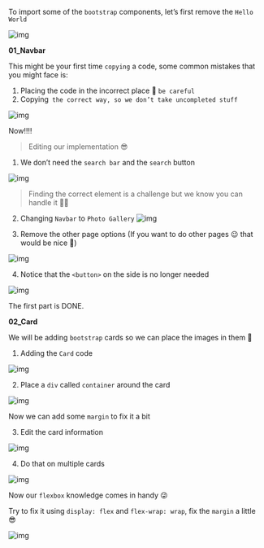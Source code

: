 To import some of the `bootstrap` components, let’s first remove the `Hello World`


![img](https://lh6.googleusercontent.com/R3zTTWLw4ivZSDsvyonlf-ZAMzVmVauPvzA8RoADNWBYVCmi30yrDEjl41z0AwJoYDswCYx8tJJ_3uu000g40cYJ6yX248MtQ4v7eLxPxC3S0M1tcIrzsYNToIAb4wgCMuBozLCy=s0)

**01_Navbar**

This might be your first time `copying` a code, some common mistakes that you might face is: 

1. Placing the code in the incorrect place 👀 `be careful`
2. Copying` the correct way, so we don’t take uncompleted stuff` 

![img](https://lh6.googleusercontent.com/WBEg0ONujSLIj6G4rDk6eGKRqVloPezx-u08qcaXKt3pFxDyFRENpkoPtOYHe9YwCm8frva3vdgwqirwpXBnlzSZl8X2lSz80LwKzospiHp-2sDwfPYZGOcmWhJfu28BSK4z8_5N=s0)

Now!!!! 

> Editing our implementation 😎

1. We don’t need the `search bar` and the `search` button

![img](https://lh4.googleusercontent.com/0nIcswK5MXD5xEt9SFFjTsxd5W0XYLhYSchHG5dtC6IrEooMnsE551Y8f2V4IEx2E__0n5RiDhcJBzuFZgUVN5SDZteyqmTz4FpcttOcVHKqUf0_vjWbuffmQHaCjLTeJi-f0qnq=s0)

   > Finding the correct element is a challenge but we know you can handle it 💪🏻

2. Changing `Navbar` to `Photo Gallery`
![img](https://lh3.googleusercontent.com/d8_3i-PAgnFcP7geA8hLxFOI3_ych8S9t1q3HhZWvIz29oRnNBFMgicovem4zLTkgIA7I4A7kMckLWP9GSN8Rrhrri6nMLLrTT2X2IuJMBtTWaFQZNlDXhvHa_0EOqJ6PevCImjm=s0)

3. Remove the other page options (If you want to do other pages 😉 that would be nice 🥰)

![img](https://lh6.googleusercontent.com/th_j2ytHwvlNs23OpxOuqnIWDNkp0ogwENNbHIIbvBl1xq5IrnuruYd9hJ47itD4tC1UoMY53p86oI3ZtwszELIiYQ200lVkzgrI6EAwAx6RlHPxoymAX4MNRSACjquWSUnU4kbZ=s0)

4. Notice that the `<button>` on the side is no longer needed

![img](https://lh5.googleusercontent.com/2wl69IV1byw-_jezq6OpHwdljAZ1PX0zvNGral-5d1_Ti1_bgTgfSziaeT0RaxF9UEjlT1vxkmFoUqBre_g3uc1yVjTn4F0OtgVzXiP_nQMxPwqj8akCFpJO5alg_icYn1khqZOX=s0)

The first part is DONE.

**02_Card**

We will be adding `bootstrap` cards so we can place the images in them 💙

1. Adding the `Card` code

![img](https://lh6.googleusercontent.com/_B6E4KotnPkSwbwe0mnBNdDaW_nf9fOU8kO4PDhLCG2kHqsW7Ac1VKCOhdMROs2QSwEu8E8jRWupDKp_Y2LZ4O_Fniclp7pD7Y-GZ176c-mOrvnvLedpIgpYOl59FH0R6kAO-xgA=s0)

2. Place a `div` called `container` around the card

![img](https://lh5.googleusercontent.com/eGUCaEl819ray2T_S7xpC-wdr7zHgqunC378uLcSgOsv3IKeSJzz0Wbbk1l-knqFSFBC68dUFYIyKuSibTUm4agK8iNu8IM8iOPmJMQWPdRwgzQrRgOw6NBWlxbBT0CbXHSZW0Lr=s0)

   Now we can add some `margin` to fix it a bit

3. Edit the card information

![img](https://lh3.googleusercontent.com/BXYc4Vxnf3kH2ZNe34SrPQ5x1QPlW7gsaaxoids2vrJ1NJhYTlcGZNsjaNaJks36ai_h1o87CE_t7H6jfyB80N_aCYWjZ2S9jOvSYhYpI9oqnRyGWVriliOf92lwbZC0HXYMz2XH=s0)

4. Do that on multiple cards

![img](https://lh4.googleusercontent.com/R7S3RPWQYVY33O2kToqo5kVqdeR4PcwJiRM2ljdjBhaTWjSSx1qG1PR7XmUsiFwlVnYeScXlf_s73hgTIIE3lTU-JB650dsKuQXHRKIz1k2brMD7Is7oWh5QGs25UNtjLrxYUSll=s0)

Now our `flexbox` knowledge comes in handy 😜 

Try to fix it using `display: flex` and `flex-wrap: wrap`, fix the `margin` a little 😎

![img](https://lh5.googleusercontent.com/v4lyh_AxkusFh6t7_HLbrkjR-44QIZWarS3v9oQS9S8sLFUxSmoIoXeJ4qV_HvaaQMvWM979tWVKOS8vC3Xbdd1koFaxW0B3SWQlRrYY9DV-2BMdHmb0LcOBsoK3bWfB4CXyeRkM=s0)
